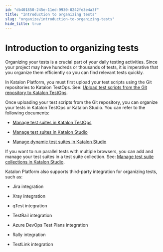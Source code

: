 ```yaml
---
id: "db401850-245e-11ed-9930-0242fe3e4a3f"
title: "Introduction to organizing tests"
slug: "organize/introduction-to-organizing-tests"
hide_title: true
---
```


# <a id="concept-5409" class="anchor_top_offset"/><a id="ariaid-title1" class="anchor_top_offset"/>Introduction to organizing tests

<p xmlns="http://www.w3.org/1999/xhtml" className="p">Organizing your tests is a crucial part of your daily testing activities. Since your project may have hundreds or thousands of tests, it is imperative that you organize them efficiently so you can find relevant tests quickly. </p> 
<p xmlns="http://www.w3.org/1999/xhtml" className="p">In <span className="ph">Katalon Platform</span>, you must first upload your test scripts using the Git repositories to <span className="ph">Katalon TestOps</span>. See: <a className="xref" href="/docs/organize/upload-test-scripts-from-the-git-repository-to-katalon-testops">Upload test scripts from the Git repository to <span className="ph">Katalon TestOps</span></a>. </p> 
<div xmlns="http://www.w3.org/1999/xhtml" className="p"> Once uploading your test scripts from the Git repository, you can organize your tests in <span className="ph">Katalon TestOps</span> or <span className="ph">Katalon Studio</span>. You can refer to the following documents:<ul className="ul"><li className="li"><p className="p"><a className="xref" href="/docs/organize/manage-tests/test-suite/manage-test-suites-in-katalon-testops">Manage test suites in Katalon TestOps</a></p></li><li className="li"><p className="p"><a className="xref" href="/docs/organize/manage-tests/test-suite/manage-test-suites-in-katalon-studio">Manage test suites in <span className="ph">Katalon Studio</span></a></p></li><li className="li"><p className="p"><a className="xref" href="/docs/organize/manage-tests/dynamic-test-suite/manage-dynamic-test-suites-in-katalon-studio">Manage dynamic test suites in <span className="ph">Katalon Studio</span></a></p></li></ul></div>
<p xmlns="http://www.w3.org/1999/xhtml" className="p">If you want to run parallel tests with multiple browsers, you can add and manage your test suites in a test suite collection. See: <a className="xref" href="/docs/organize/manage-tests/manage-test-suite-collections-in-katalon-studio">Manage test suite collections in <span className="ph">Katalon Studio</span></a>.</p> 
<div xmlns="http://www.w3.org/1999/xhtml" className="p"><span className="ph">Katalon Platform</span> also supports third-party integration for organizing tests, such as:<ul className="ul"><li className="li"><p className="p">Jira integration</p></li><li className="li"><p className="p">Xray integration</p></li><li className="li"><p className="p">qTest integration</p></li><li className="li"><p className="p">TestRail integration</p></li><li className="li"><p className="p">Azure DevOps Test Plans integration</p></li><li className="li"><p className="p">Rally integration</p></li><li className="li"><p className="p">TestLink integration</p></li></ul></div>
